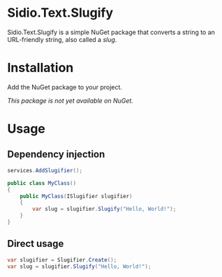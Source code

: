 # Sidio.Text.Slugify
Sidio.Text.Slugify is a simple NuGet package that converts a string to an URL-friendly string, 
also called a _slug_.

# Installation
Add the NuGet package to your project.

_This package is not yet available on NuGet._

# Usage

## Dependency injection
```csharp
services.AddSlugifier();
```

```csharp
public class MyClass()
{
    public MyClass(ISlugifier slugifier)
    {
        var slug = slugifier.Slugify("Hello, World!");
    }
}
```

## Direct usage
```csharp
var slugifier = Slugifier.Create();
var slug = slugifier.Slugify("Hello, World!");
```
